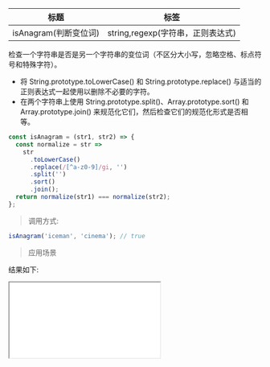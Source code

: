 | 标题                  | 标签                              |
| --------------------- | --------------------------------- |
| isAnagram(判断变位词) | string,regexp(字符串，正则表达式) |

检查一个字符串是否是另一个字符串的变位词（不区分大小写，忽略空格、标点符号和特殊字符）。

- 将 String.prototype.toLowerCase() 和 String.prototype.replace() 与适当的正则表达式一起使用以删除不必要的字符。
- 在两个字符串上使用 String.prototype.split()、Array.prototype.sort() 和 Array.prototype.join() 来规范化它们，然后检查它们的规范化形式是否相等。

```js
const isAnagram = (str1, str2) => {
  const normalize = str =>
    str
      .toLowerCase()
      .replace(/[^a-z0-9]/gi, '')
      .split('')
      .sort()
      .join();
  return normalize(str1) === normalize(str2);
};
```

> 调用方式:

```js
isAnagram('iceman', 'cinema'); // true
```

> 应用场景

<div class="code-editor" data-url="codes/javascript/html/isAnagram.html" data-language="html"></div>

结果如下:

<iframe src="codes/javascript/html/isAnagram.html"></iframe>
